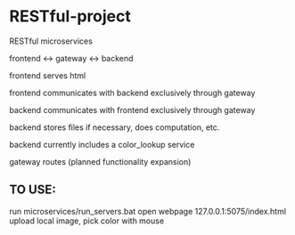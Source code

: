 
# RESTful-project
RESTful microservices

frontend <-> gateway <-> backend

frontend serves html

frontend communicates with backend exclusively through gateway

backend communicates with frontend exclusively through gateway

backend stores files if necessary, does computation, etc.

backend currently includes a color_lookup service


gateway routes (planned functionality expansion)


## TO USE:
run microservices/run_servers.bat
open webpage 127.0.0.1:5075/index.html
upload local image, pick color with mouse
